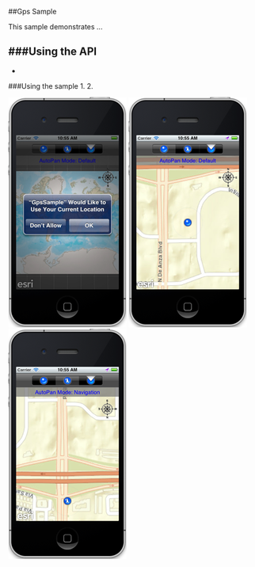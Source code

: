 ##Gps Sample 

This sample demonstrates ...

###Using the API
- 
-

###Using the sample
1. 
2. 

![](image.png)
![](image2.png)
![](image3.png)


